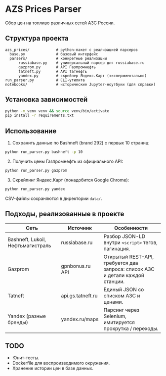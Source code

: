 # AZS Prices Parser

Сбор цен на топливо различных сетей АЗС России.

## Структура проекта

```
azs_prices/            # python-пакет с реализацией парсеров
  base.py              # базовый интерфейс
  parsers/             # конкретные реализации
      russiabase.py    # универсальный парсер для russiabase.ru
      gazprom.py       # API Газпромнефть
      tatneft.py       # API Татнефть
      yandex.py        # скрейпер Яндекс.Карт (экспериментально)
run_parser.py          # CLI-утилита
notebooks/             # исторические Jupyter-ноутбуки (для справки)
```

## Установка зависимостей

```bash
python -m venv venv && source venv/bin/activate
pip install -r requirements.txt
```

## Использование

1. Сохранить данные по Bashneft (brand 292) c первых 10 страниц:

```bash
python run_parser.py bashneft -p 10
```

2. Получить цены Газпромнефть из официального API:

```bash
python run_parser.py gazprom
```

3. Скрейпинг Яндекс.Карт (понадобится Google Chrome):

```bash
python run_parser.py yandex
```

CSV-файлы сохраняются в директории `data/`.

## Подходы, реализованные в проекте

| Сеть | Источник | Особенности |
|------|----------|-------------|
| Bashneft, Lukoil, Нефтьмагистраль | russiabase.ru | Разбор JSON-LD внутри `<script>` тегов, пагинация. |
| Gazprom | gpnbonus.ru API | Открытый REST-API, требуется два запроса: список АЗС и детали каждой станции. |
| Tatneft | api.gs.tatneft.ru | Единый JSON со списком АЗС и ценами. |
| Yandex (разные бренды) | yandex.ru/maps | Парсинг через Selenium, имитируется прокрутка / переходы. |

## TODO

- Юнит-тесты.
- Dockerfile для воспроизводимого окружения.
- Хранение истории цен в базе данных.
